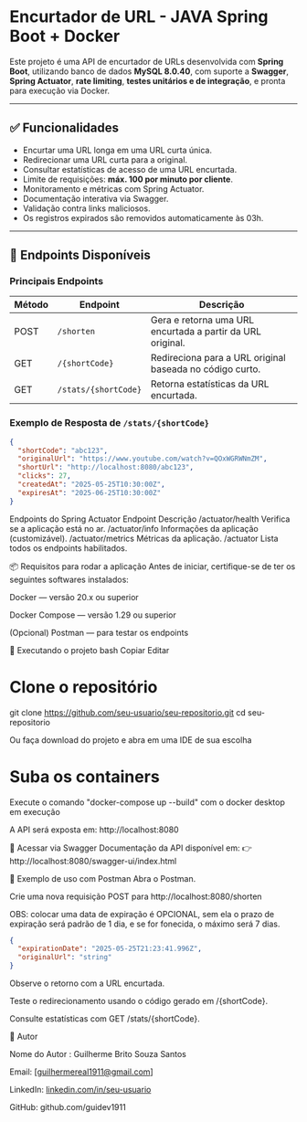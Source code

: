 # Encurtador de URL - JAVA Spring Boot + Docker

Este projeto é uma API de encurtador de URLs desenvolvida com **Spring Boot**, utilizando banco de dados **MySQL 8.0.40**, com suporte a **Swagger**, **Spring Actuator**, **rate limiting**, **testes unitários e de integração**, e pronta para execução via Docker.

---

## ✅ Funcionalidades

- Encurtar uma URL longa em uma URL curta única.
- Redirecionar uma URL curta para a original.
- Consultar estatísticas de acesso de uma URL encurtada.
- Limite de requisições: **máx. 100 por minuto por cliente**.
- Monitoramento e métricas com Spring Actuator.
- Documentação interativa via Swagger.
- Validação contra links maliciosos.
- Os registros expirados são removidos automaticamente às 03h.

---

## 🔗 Endpoints Disponíveis

### Principais Endpoints

| Método | Endpoint                      | Descrição                                                       |
|--------|-------------------------------|-----------------------------------------------------------------|
| POST   | `/shorten`                    | Gera e retorna uma URL encurtada a partir da URL original.     |
| GET    | `/{shortCode}`                | Redireciona para a URL original baseada no código curto.       |
| GET    | `/stats/{shortCode}`          | Retorna estatísticas da URL encurtada.                         |

### Exemplo de Resposta de `/stats/{shortCode}`

```json
{
  "shortCode": "abc123",
  "originalUrl": "https://www.youtube.com/watch?v=QOxWGRWNmZM",
  "shortUrl": "http://localhost:8080/abc123",
  "clicks": 27,
  "createdAt": "2025-05-25T10:30:00Z",
  "expiresAt": "2025-06-25T10:30:00Z"
}
```
Endpoints do Spring Actuator
Endpoint	Descrição
/actuator/health	Verifica se a aplicação está no ar.
/actuator/info	Informações da aplicação (customizável).
/actuator/metrics	Métricas da aplicação.
/actuator	Lista todos os endpoints habilitados.

📦 Requisitos para rodar a aplicação
Antes de iniciar, certifique-se de ter os seguintes softwares instalados:

Docker — versão 20.x ou superior

Docker Compose — versão 1.29 ou superior

(Opcional) Postman — para testar os endpoints

🚀 Executando o projeto
bash
Copiar
Editar
# Clone o repositório
git clone https://github.com/seu-usuario/seu-repositorio.git
cd seu-repositorio

Ou faça download do projeto e abra em uma IDE de sua escolha

# Suba os containers
Execute o comando "docker-compose up --build" com o docker desktop em execução

A API será exposta em: http://localhost:8080

📘 Acessar via Swagger
Documentação da API disponível em:
👉 http://localhost:8080/swagger-ui/index.html

📮 Exemplo de uso com Postman
Abra o Postman.

Crie uma nova requisição POST para http://localhost:8080/shorten

OBS: colocar uma data de expiração é OPCIONAL, sem ela o prazo de expiração será padrão de 1 dia, e se for fonecida, o máximo será 7 dias.
```json 
{
  "expirationDate": "2025-05-25T21:23:41.996Z",
  "originalUrl": "string"
} 
```
Observe o retorno com a URL encurtada.

Teste o redirecionamento usando o código gerado em /{shortCode}.

Consulte estatísticas com GET /stats/{shortCode}.

👤 Autor

Nome do Autor : Guilherme Brito Souza Santos

Email: [guilhermereal1911@gmail.com]

LinkedIn: [linkedin.com/in/seu-usuario](https://www.linkedin.com/in/guilherme-brito-souza-santos-49766329b/)

GitHub: github.com/guidev1911
